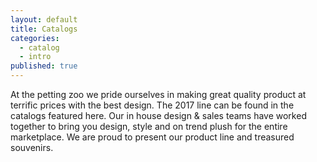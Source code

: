 ```yaml
---
layout: default
title: Catalogs
categories:
  - catalog
  - intro
published: true
---
```


At the petting zoo we pride ourselves in making great quality product at terrific prices with the best design. The 2017 line can be found in the catalogs featured here. Our in house design & sales teams have worked together to bring you design, style and on trend plush  for the entire  marketplace. We are proud to present our product line and treasured souvenirs.
